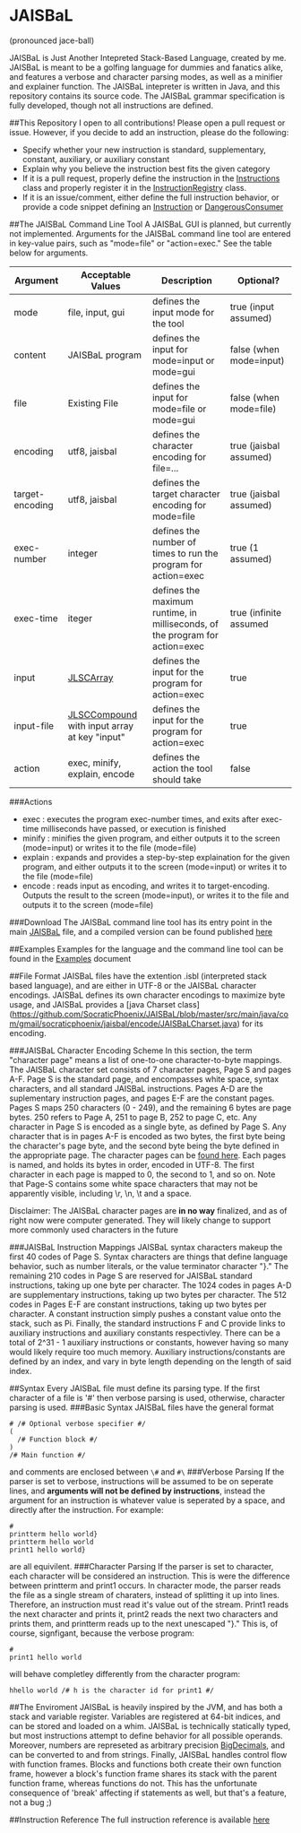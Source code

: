 # JAISBaL
(pronounced jace-ball)

JAISBaL is Just Another Intepreted Stack-Based Language, created by me. JAISBaL is meant to be a golfing language for dummies and fanatics alike, and features a verbose and character parsing modes, as well as a minifier and explainer function. The JAISBaL intepreter is written in Java, and this repository contains its source code. The JAISBaL grammar specification is fully developed, though not all instructions are defined.

##This Repository
I open to all contributions! Please open a pull request or issue. However, if you decide to add an instruction, please do the following:

- Specify whether your new instruction is standard, supplementary, constant, auxiliary, or auxiliary constant
- Explain why you believe the instruction best fits the given category
- If it is a pull request, properly define the instruction in the [Instructions](https://github.com/SocraticPhoenix/JAISBaL/blob/master/src/main/java/com/gmail/socraticphoenix/jaisbal/program/instructions/Instructions.java) class and properly register it in the [InstructionRegistry](https://github.com/SocraticPhoenix/JAISBaL/blob/master/src/main/java/com/gmail/socraticphoenix/jaisbal/program/instructions/InstructionRegistry.java) class.
- If it is an issue/comment, either define the full instruction behavior, or provide a code snippet defining an [Instruction](https://github.com/SocraticPhoenix/JAISBaL/blob/master/src/main/java/com/gmail/socraticphoenix/jaisbal/program/instructions/Instruction.java) or [DangerousConsumer<FunctionContext>](https://github.com/SocraticPhoenix/JAISBaL/blob/master/src/main/java/com/gmail/socraticphoenix/jaisbal/util/DangerousConsumer.java)

##The JAISBaL Command Line Tool
A JAISBaL GUI is planned, but currently not implemented.
Arguments for the JAISBaL command line tool are entered in key-value pairs, such as "mode=file" or "action=exec." See the table below for arguments.

| Argument | Acceptable Values | Description | Optional? |
| -------- | ----------- | ---------- | ---------- |
|mode |file, input, gui | defines the input mode for the tool | true (input assumed)|
|content |JAISBaL program | defines the input for mode=input or mode=gui| false (when mode=input)|
|file |Existing File |defines the input for mode=file or mode=gui| false (when mode=file)|
|encoding| utf8, jaisbal| defines the character encoding for file=...| true (jaisbal assumed) |
|target-encoding | utf8, jaisbal | defines the target character encoding for mode=file | true (jaisbal assumed) |
|exec-number| integer | defines the number of times to run the program for action=exec| true (1 assumed) |
|exec-time| iteger | defines the maximum runtime, in milliseconds, of the program for action=exec| true (infinite assumed |
|input | [JLSCArray](https://gist.github.com/SocraticPhoenix/ea6386fb7a610bdbb8bd) | defines the input for the program for action=exec | true |
|input-file | [JLSCCompound](https://gist.github.com/SocraticPhoenix/ea6386fb7a610bdbb8bd) with input array at key "input" | defines the input for the program for action=exec | true |
|action | exec, minify, explain, encode| defines the action the tool should take| false |
###Actions
- exec : executes the program exec-number times, and exits after exec-time milliseconds have passed, or execution is finished
- minify : minifies the given program, and either outputs it to the screen (mode=input) or writes it to the file (mode=file)
- explain : expands and provides a step-by-step explaination for the given program, and either outputs it to the screen (mode=input) or writes it to the file (mode=file)
- encode : reads input as encoding, and writes it to target-encoding. Outputs the result to the screen (mode=input), or writes it to the file and outputs it to the screen (mode=file)

###Download
The JAISBaL command line tool has its entry point in the main [JAISBaL](https://github.com/SocraticPhoenix/JAISBaL/blob/master/src/main/java/com/gmail/socraticphoenix/jaisbal/JAISBaL.java) file, and a compiled version can be found published [here](https://dl.bintray.com/meguy26/Main/com/gmail/socraticphoenix/JAISBaL/)


##Examples
Examples for the language and the command line tool can be found in the [Examples](https://github.com/SocraticPhoenix/JAISBaL/blob/master/EXAMPLES.md) document

##File Format
JAISBaL files have the extention .isbl (interpreted stack based language), and are either in UTF-8 or the JAISBaL character encodings. JAISBaL defines its own character encodings to maximize byte usage, and JAISBaL provides a [java Charset class] (https://github.com/SocraticPhoenix/JAISBaL/blob/master/src/main/java/com/gmail/socraticphoenix/jaisbal/encode/JAISBaLCharset.java) for its encoding.

###JAISBaL Character Encoding Scheme
In this section, the term "character page" means a list of one-to-one character-to-byte mappings. The JAISBaL character set consists of 7 character pages, Page S and pages A-F. Page S is the standard page, and encompasses white space, syntax characters, and all standard JAISBaL instructions. Pages A-D are the suplementary instruction pages, and pages E-F are the constant pages. Pages S maps 250 characters (0 - 249), and the remaining 6 bytes are page bytes. 250 refers to Page A, 251 to page B, 252 to page C, etc. Any character in Page S is encoded as a single byte, as defined by Page S. Any character that is in pages A-F is encoded as two bytes, the first byte being the character's page byte, and the second byte being the byte defined in the appropriate page. The character pages can be [found here](https://github.com/SocraticPhoenix/JAISBaL/tree/master/src/main/resources). Each pages is named, and holds its bytes in order, encoded in UTF-8. The first character in each page is mapped to 0, the second to 1, and so on. Note that Page-S contains some white space characters that may not be apparently visible, including \r, \n, \t and a space.

Disclaimer: The JAISBaL character pages are **in no way** finalized, and as of right now were computer generated. They will likely change to support more commonly used characters in the future

###JAISBaL Instruction Mappings
JAISBaL syntax characters makeup the first 40 codes of Page S. Syntax characters are things that define language behavior, such as number literals, or the value terminator character "}." The remaining 210 codes in Page S are reserved for JAISBaL standard instructions, taking up one byte per character. The 1024 codes in pages A-D are supplementary instructions, taking up two bytes per character. The 512 codes in Pages E-F are constant instructions, taking up two bytes per character. A constant instruction simply pushes a constant value onto the stack, such as Pi. Finally, the standard instructions F and C provide links to auxiliary instructions and auxiliary constants respectivley. There can be a total of 2^31 - 1 auxiliary instructions or constants, however having so many would likely require too much memory. Auxiliary instructions/constants are defined by an index, and vary in byte length depending on the length of said index.

##Syntax
Every JAISBaL file must define its parsing type. If the first character of a file is '#' then verbose parsing is used, otherwise, character parsing is used.
###Basic Syntax
JAISBaL files have the general format
```
# /# Optional verbose specifier #/
(
  /# Function block #/
)
/# Main function #/
```
and comments are enclosed between `\#` and `#\`
###Verbose Parsing
If the parser is set to verbose, instructions will be assumed to be on seperate lines, and **arguments will not be defined by instructions**, instead the argument for an instruction is whatever value is seperated by a space, and directly after the instruction. For example:
```
#
printterm hello world}
printterm hello world
print1 hello world}
```
are all equivilent.
###Character Parsing
If the parser is set to character, each character will be considered an instruction. This is were the difference between printterm and print1 occurs. In character mode, the parser reads the file as a single stream of charaters, instead of splitting it up into lines. Therefore, an instruction must read it's value out of the stream. Print1 reads the next character and prints it, print2 reads the next two characters and prints them, and printterm reads up to the next unescaped "}." This is, of course, signfigant, because the verbose program:
```
#
print1 hello world
```
will behave completley differently from the character program:
```
hhello world /# h is the character id for print1 #/
```
##The Enviroment
JAISBaL is heavily inspired by the JVM, and has both a stack and variable register. Variables are registered at 64-bit indices, and can be stored and loaded on a whim. JAISBaL is technically statically typed, but most instructions attempt to define behavior for all possible operands. Moreover, numbers are represeted as arbitrary precision [BigDecimals](https://docs.oracle.com/javase/7/docs/api/java/math/BigDecimal.html), and can be converted to and from strings. Finally, JAISBaL handles control flow with function frames. Blocks and functions both create their own function frame, however a block's function frame shares its stack with the parent function frame, whereas functions do not. This has the unfortunate consequence of 'break' affecting if statements as well, but that's a feature, not a bug ;)

##Instruction Reference
The full instruction reference is available [here](https://github.com/SocraticPhoenix/JAISBaL/blob/master/INSTRUCTIONS.md)

